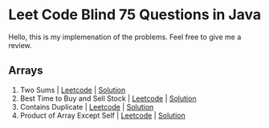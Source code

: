 # Leet Code Blind 75 Questions in Java

Hello, this is my implemenation of the problems. Feel free to give me a review.

## Arrays

1. Two Sums | [Leetcode](https://leetcode.com/problems/two-sum/) | [Solution](./src/arrays/TwoSums.java)
2. Best Time to Buy and Sell Stock | [Leetcode](https://leetcode.com/problems/best-time-to-buy-and-sell-stock/) | [Solution](./src/arrays/BestTimeToBuyAndSellStocks.java)
3. Contains Duplicate | [Leetcode](https://leetcode.com/problems/contains-duplicate/) | [Solution](./src/arrays/ContainsDuplicate.java)
4. Product of Array Except Self | [Leetcode](https://leetcode.com/problems/product-of-array-except-self/) | [Solution](./src/arrays/ProductExceptSelf.java)